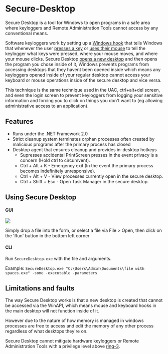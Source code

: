 # Secure-Desktop

Secure Desktop is a tool for Windows to open programs in a safe area where keyloggers and Remote Administration Tools cannot access by any conventional means.

Software keyloggers work by setting up a [Windows hook](https://msdn.microsoft.com/en-us/library/windows/desktop/ms644985.aspx) that tells Windows that whenever the user [presses a key](https://msdn.microsoft.com/en-us/library/windows/desktop/ms644959.aspx#wh_keyboard_llhook) or [uses their mouse](https://msdn.microsoft.com/en-us/library/windows/desktop/ms644959.aspx#wh_mouse_llhook) to tell the keylogger what keys were pressed, where your mouse moves, and where your mouse clicks.
Secure Desktop [opens a new desktop](https://msdn.microsoft.com/en-us/library/windows/desktop/ms682124.aspx) and then opens the program you chose inside of it, Windows prevents programs from accessing desktops that they havent been opened inside which means any keyloggers opened inside of your regular desktop cannot access your keyboard or mouse operations inside of the secure desktop and vice versa.

This technique is the same technique used in the UAC, ctrl+alt+del screen, and even the login screen to prevent keyloggers from logging your sensitive information and forcing you to click on things you don't want to (eg allowing administrative access to an application).

## Features

 * Runs under the .NET Framework 2.0
 * Strict cleanup system terminates orphan processes often created by malicious programs after the primary process has closed
 * Desktop agent that ensures cleanup and provides in-desktop hotkeys
   * Supresses accidental PrintScreen presses in the event privacy is a concern (Hold ctrl to circumvent).
   * Ctrl + Alt + K - Emergency exit (In the event the primary process becomes indefinitely unresponsive).
   * Ctrl + Alt + V - View processes currently open in the secure desktop.
   * Ctrl + Shift + Esc - Open Task Manager in the secure desktop.

## Using Secure Desktop

#### GUI

<img src="http://i.imgur.com/oN6Icdl.png" />

Simply drop a file into the form, or select a file via File > Open, then click on the 'Run' button in the bottom left corner

#### CLI

Run `SecureDesktop.exe` with the file and arguments.

Example: `SecureDesktop.exe "C:\Users\Admin\Documents\file with spaces.exe" -some -executable -parameters`

## Limitations and faults

The way Secure Desktop works is that a new desktop is created that cannot be accessed via the WinAPI, which means mouse and keyboard hooks in the main desktop will not function inside of it.

However due to the nature of how memory is managed in windows processes are free to access and edit the memory of any other process regardless of what desktops they're on.

Secure Desktop cannot mitigate hardware keyloggers or Remote Administration Tools with a privilege level above [ring-3](https://en.wikipedia.org/wiki/Protection_ring).
